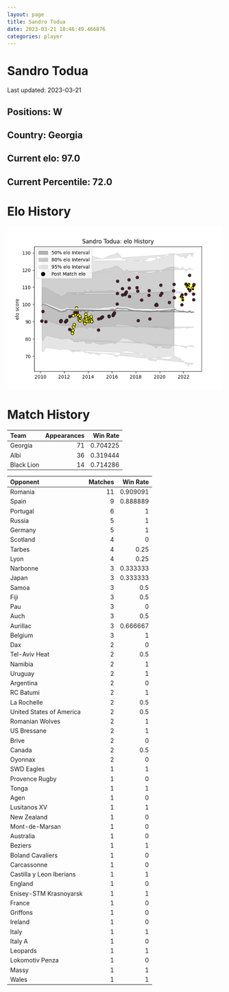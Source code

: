 ```yaml
---  
layout: page  
title: Sandro Todua  
date: 2023-03-21 18:46:49.466876  
categories: player  
---
```

# Sandro Todua


Last updated: 2023-03-21
## Positions: W

## Country: Georgia

## Current elo: 97.0

## Current Percentile: 72.0

# Elo History


![elo history](history_SandroTodua.png)
# Match History


| Team       |   Appearances |   Win Rate |
|:-----------|--------------:|-----------:|
| Georgia    |            71 |   0.704225 |
| Albi       |            36 |   0.319444 |
| Black Lion |            14 |   0.714286 |

| Opponent                 |   Matches |   Win Rate |
|:-------------------------|----------:|-----------:|
| Romania                  |        11 |   0.909091 |
| Spain                    |         9 |   0.888889 |
| Portugal                 |         6 |   1        |
| Russia                   |         5 |   1        |
| Germany                  |         5 |   1        |
| Scotland                 |         4 |   0        |
| Tarbes                   |         4 |   0.25     |
| Lyon                     |         4 |   0.25     |
| Narbonne                 |         3 |   0.333333 |
| Japan                    |         3 |   0.333333 |
| Samoa                    |         3 |   0.5      |
| Fiji                     |         3 |   0.5      |
| Pau                      |         3 |   0        |
| Auch                     |         3 |   0.5      |
| Aurillac                 |         3 |   0.666667 |
| Belgium                  |         3 |   1        |
| Dax                      |         2 |   0        |
| Tel-Aviv Heat            |         2 |   0.5      |
| Namibia                  |         2 |   1        |
| Uruguay                  |         2 |   1        |
| Argentina                |         2 |   0        |
| RC Batumi                |         2 |   1        |
| La Rochelle              |         2 |   0.5      |
| United States of America |         2 |   0.5      |
| Romanian Wolves          |         2 |   1        |
| US Bressane              |         2 |   1        |
| Brive                    |         2 |   0        |
| Canada                   |         2 |   0.5      |
| Oyonnax                  |         2 |   0        |
| SWD Eagles               |         1 |   1        |
| Provence Rugby           |         1 |   0        |
| Tonga                    |         1 |   1        |
| Agen                     |         1 |   0        |
| Lusitanos XV             |         1 |   1        |
| New Zealand              |         1 |   0        |
| Mont-de-Marsan           |         1 |   0        |
| Australia                |         1 |   0        |
| Beziers                  |         1 |   1        |
| Boland Cavaliers         |         1 |   0        |
| Carcassonne              |         1 |   0        |
| Castilla y Leon Iberians |         1 |   1        |
| England                  |         1 |   0        |
| Enisey-STM Krasnoyarsk   |         1 |   1        |
| France                   |         1 |   0        |
| Griffons                 |         1 |   0        |
| Ireland                  |         1 |   0        |
| Italy                    |         1 |   1        |
| Italy A                  |         1 |   0        |
| Leopards                 |         1 |   1        |
| Lokomotiv Penza          |         1 |   0        |
| Massy                    |         1 |   1        |
| Wales                    |         1 |   1        |